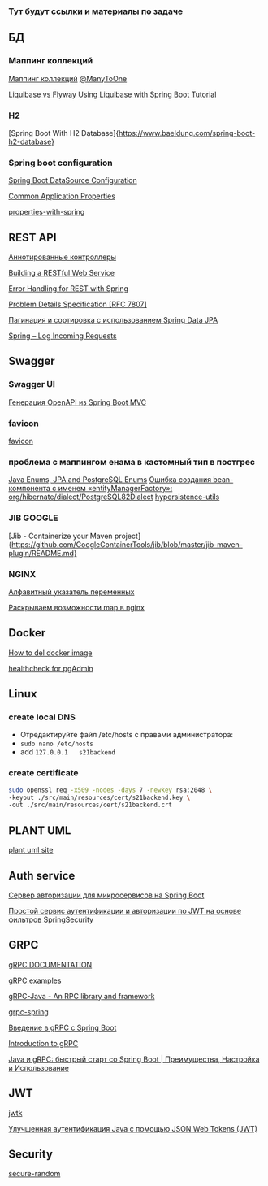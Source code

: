 ### Тут будут ссылки и материалы по задаче

## БД

### Маппинг коллекций

[Маппинг коллекций](https://javarush.com/quests/lectures/questhibernate.level13.lecture00)
[@ManyToOne](https://javarush.com/quests/lectures/questhibernate.level13.lecture01)

[Liquibase vs Flyway](https://www.baeldung.com/liquibase-vs-flyway)
[Using Liquibase with Spring Boot Tutorial](https://medium.com/@cat.edelveis/using-liquibase-with-spring-boot-tutorial-79245a0b79a6)

### H2

[Spring Boot With H2 Database]{https://www.baeldung.com/spring-boot-h2-database}

### Spring boot configuration

[Spring Boot DataSource Configuration](https://howtodoinjava.com/spring-boot2/datasource-configuration/)

[Common Application Properties](https://docs.spring.io/spring-boot/appendix/application-properties/index.html#appendix.application-properties.core)

[properties-with-spring](https://www.baeldung.com/properties-with-spring)

## REST API

[Аннотированные контроллеры](https://javarush.com/quests/lectures/questspring.level05.lecture02)

[Building a RESTful Web Service](https://github.com/spring-guides/gs-rest-service)

[Error Handling for REST with Spring](https://www.baeldung.com/exception-handling-for-rest-with-spring)

[Problem Details Specification [RFC 7807]](https://howtodoinjava.com/spring-mvc/spring-problemdetail-errorresponse/)

[Пагинация и сортировка с использованием Spring Data JPA](https://www.baeldung.com/spring-data-jpa-pagination-sorting)

[Spring – Log Incoming Requests](https://www.baeldung.com/spring-http-logging)

## Swagger

### Swagger UI

[Генерация OpenAPI из Spring Boot MVC](https://habr.com/ru/articles/814061/)

### favicon

[favicon](https://www.favicon.cc/)

### проблема с маппингом енама в кастомный тип в постгрес

[Java Enums, JPA and PostgreSQL Enums](https://www.baeldung.com/java-enums-jpa-postgresql)
[Ошибка создания bean-компонента с именем «entityManagerFactory»: org/hibernate/dialect/PostgreSQL82Dialect](https://stackoverflow.com/questions/76493173/error-creating-bean-with-name-entitymanagerfactory-org-hibernate-dialect-pos)
[hypersistence-utils](https://github.com/vladmihalcea/hypersistence-utils)

### JIB GOOGLE

[Jib - Containerize your Maven project]{https://github.com/GoogleContainerTools/jib/blob/master/jib-maven-plugin/README.md}

### NGINX

[Алфавитный указатель переменных](http://nginx.org/ru/docs/varindex.html)

[Раскрываем возможности map в nginx](https://habr.com/ru/articles/231277/)

## Docker

[How to del docker image](https://stackoverflow.com/questions/65895928/how-to-delete-a-docker-image)

[healthcheck for pgAdmin](https://stackoverflow.com/questions/72272476/how-to-perform-docker-compose-healthcheck-for-pgadmin4)

## Linux

### create local DNS

* Отредактируйте файл /etc/hosts с правами администратора:
* `sudo nano /etc/hosts`
* add `127.0.0.1   s21backend`

### create certificate

```bash
sudo openssl req -x509 -nodes -days 7 -newkey rsa:2048 \
-keyout ./src/main/resources/cert/s21backend.key \
-out ./src/main/resources/cert/s21backend.crt
```

## PLANT UML

[plant uml site](https://plantuml.com/ru/)

## Auth service

[Сервер авторизации для микросервисов на Spring Boot](https://habr.com/ru/companies/otus/articles/681448/)

[Простой сервис аутентификации и авторизации по JWT на основе фильтров SpringSecurity](https://habr.com/ru/articles/781066/)

## GRPC

[gRPC DOCUMENTATION](https://grpc.io/)

[gRPC examples](https://github.com/grpc/grpc-java/tree/master/examples/example-tls)

[gRPC-Java - An RPC library and framework](https://github.com/grpc/grpc-java)

[grpc-spring](https://github.com/grpc-ecosystem/grpc-spring?tab=readme-ov-file#features)

[Введение в gRPC с Spring Boot](https://www.baeldung.com/spring-boot-grpc)

[Introduction to gRPC](https://www.baeldung.com/grpc-introduction)

[Java и gRPC: быстрый старт со Spring Boot | Преимущества, Настройка и Использование
](https://www.youtube.com/watch?v=Bj7g8voWJNU)

## JWT

[jwtk](https://github.com/jwtk/jjwt#installation)

[Улучшенная аутентификация Java с помощью JSON Web Tokens (JWT)](https://www.baeldung.com/java-json-web-tokens-jjwt)

## Security

[secure-random](https://www.baeldung.com/java-secure-random)
